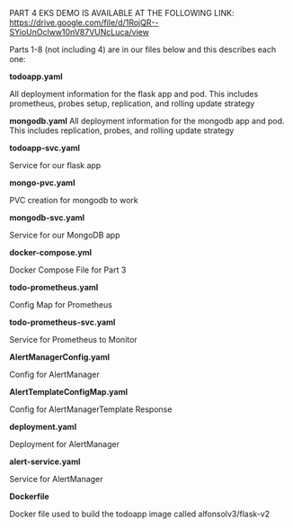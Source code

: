 PART 4 EKS DEMO IS AVAILABLE AT THE FOLLOWING LINK: https://drive.google.com/file/d/1RojQR--SYioUnOclww10nV87VUNcLuca/view



Parts 1-8 (not including 4) are in our files below and this describes each one:

**todoapp.yaml**

All deployment information for the flask app and pod. This includes prometheus, probes setup, replication, and rolling update strategy

**mongodb.yaml**
All deployment information for the mongodb app and pod. This includes replication, probes, and rolling update strategy

**todoapp-svc.yaml**

Service for our flask app

**mongo-pvc.yaml**

PVC creation for mongodb to work

**mongodb-svc.yaml**

Service for our MongoDB app

**docker-compose.yml**

Docker Compose File for Part 3

**todo-prometheus.yaml**

Config Map for Prometheus

**todo-prometheus-svc.yaml**

Service for Prometheus to Monitor

**AlertManagerConfig.yaml**

Config for AlertManager


**AlertTemplateConfigMap.yaml**

Config for AlertManagerTemplate Response

**deployment.yaml**

Deployment for AlertManager


**alert-service.yaml**

Service for AlertManager


**Dockerfile**

Docker file used to build the todoapp image called alfonsolv3/flask-v2





